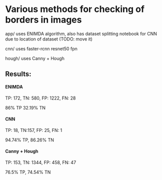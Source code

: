 # Various methods for checking of borders in images
app/ uses ENIMDA algorithm, also has dataset splitting notebook for CNN due to location of dataset (TODO: move it)

cnn/ uses faster-rcnn resnet50 fpn

hough/ uses Canny + Hough

## Results:
#### ENIMDA
TP: 172, TN: 580, FP: 1222, FN: 28

86% TP 32.19% TN

#### CNN
TP: 18, TN:157, FP: 25, FN: 1

94.74% TP, 86.26% TN

#### Canny + Hough
TP: 153, TN: 1344, FP: 458, FN: 47

76.5% TP, 74.54% TN
